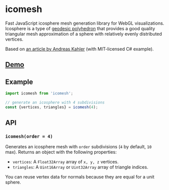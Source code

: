 # icomesh

Fast JavaScript icosphere mesh generation library for WebGL visualizations. Icosphere is a type of [geodesic polyhedron](https://en.wikipedia.org/wiki/Geodesic_polyhedron) that provides a good quality triangular mesh approximation of a sphere with relatively evenly distributed vertices.

Based on [an article by Andreas Kahler](http://blog.andreaskahler.com/2009/06/creating-icosphere-mesh-in-code.html) (with MIT-licensed C# example).

## [Demo](https://observablehq.com/@mourner/fast-icosphere-mesh)

## Example

```js
import icomesh from 'icomesh';

// generate an icosphere with 4 subdivisions
const {vertices, triangles} = icomesh(4);
````

## API

### `icomesh(order = 4)`

Generates an icosphere mesh with `order` subdivisions (`4` by default, `10` max).
Returns an object with the following properties:

- `vertices`: A `Float32Array` array of `x, y, z` vertices.
- `triangles`: A `Uint16Array` or `Uint32Array` array of triangle indices.

You can reuse vertex data for normals because they are equal for a unit sphere.
